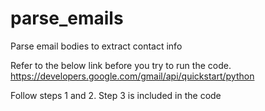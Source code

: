 # parse_emails
Parse email bodies to extract contact info


Refer to the below link before you try to run the code.
https://developers.google.com/gmail/api/quickstart/python

Follow steps 1 and 2. Step 3 is included in the code
